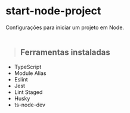 # start-node-project
Configurações para iniciar um projeto em Node.
<br><br>

> ## Ferramentas instaladas

* TypeScript
* Module Alias
* Eslint
* Jest
* Lint Staged
* Husky
* ts-node-dev
